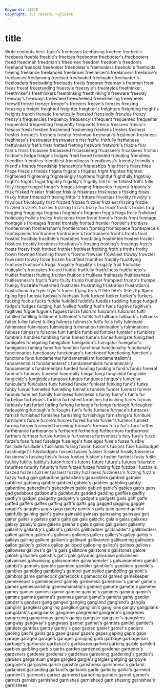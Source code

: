 ```yaml
---
Keywords: 11070 
Copyright: (C) Takeshi Fujisawa
---
```


# title

Write contents here.
base's freebases freebasing freebee freebee's freebees freebie freebie's freebies
freebooter freebooter's freebooters freed freedman freedman's freedmen freedom freedom's freedoms
freehand freehold freeholder freeholder's freeholders freehold's freeholds freeing freelance freelanced
freelancer freelancer's freelancers freelance's freelances freelancing freeload freeloaded freeloader freeloader's
freeloaders freeloading freeloads freely freeman freeman's freemen freer frees freest
freestanding freestyle freestyle's freestyles freethinker freethinker's freethinkers freethinking freethinking's freeware
freeway freeway's freeways freewheel freewheeled freewheeling freewheels freewill freeze freezer
freezer's freezers freeze's freezes freezing freezing's freight freighted freighter freighter's
freighters freighting freight's freights french frenetic frenetically frenzied frenziedly frenzies
frenzy frenzy's frequencies frequency frequency's frequent frequented frequenter frequentest frequenting
frequently frequents fresco frescoes fresco's frescos fresh freshen freshened freshening
freshens fresher freshest freshet freshet's freshets freshly freshman freshman's freshmen
freshness freshness's freshwater freshwater's fret fretful fretfully fretfulness fretfulness's fret's
frets fretted fretting fretwork fretwork's friable friar friar's friars fricassee
fricasseed fricasseeing fricassee's fricassees friction friction's fridge fridge's fridges fried
friend friended friending friendless friendlier friendlies friendliest friendliness friendliness's friendly
friendly's friend's friends friendship friendship's friendships frier frier's friers fries
frieze frieze's friezes frigate frigate's frigates fright frighted frighten frightened
frightening frighteningly frightens frightful frightfully frighting fright's frights frigid frigidity
frigidity's frigidly frill frillier frilliest frill's frills frilly fringe fringed
fringe's fringes fringing fripperies frippery frippery's frisk frisked friskier friskiest
friskily friskiness friskiness's frisking frisks frisky fritter frittered frittering fritter's
fritters frivolities frivolity frivolity's frivolous frivolously frizz frizzed frizzes frizzier
frizziest frizzing frizzle frizzled frizzle's frizzles frizzling frizz's frizzy fro
frock frock's frocks frog frogging froggings frogman frogman's frogmen frog's
frogs frolic frolicked frolicking frolic's frolics frolicsome from frond frond's
fronds front frontage frontage's frontages frontal frontally fronted frontier frontier's
frontiers frontiersman frontiersman's frontiersmen fronting frontispiece frontispiece's frontispieces frontrunner frontrunner's
frontrunners front's fronts frost frostbit frostbite frostbite's frostbites frostbiting frostbitten
frosted frostier frostiest frostily frostiness frostiness's frosting frosting's frostings frost's
frosts frosty froth frothed frothier frothiest frothing froth's froths frothy
frown frowned frowning frown's frowns frowsier frowsiest frowsy frowzier frowziest
frowzy froze frozen fructified fructifies fructify fructifying fructose fructose's frugal
frugality frugality's frugally fruit fruitcake fruitcake's fruitcakes fruited fruitful fruitfully
fruitfulness fruitfulness's fruitier fruitiest fruiting fruition fruition's fruitless fruitlessly fruitlessness
fruitlessness's fruit's fruits fruity frump frumpier frumpiest frump's frumps frumpy
frustrate frustrated frustrates frustrating frustration frustration's frustrations fry fryer fryer's
fryers frying fry's ft fête fête's fêtes ftp ftpers ftping
ftps fuchsia fuchsia's fuchsias fuck fucked fucker fucker's fuckers fucking
fuck's fucks fuddle fuddled fuddle's fuddles fuddling fudge fudged fudge's
fudges fudging fuel fuelled fuelling fuel's fuels fugitive fugitive's fugitives
fugue fugue's fugues fulcra fulcrum fulcrum's fulcrums fulfil fulfilled fulfilling
fulfilment fulfilment's fulfils full fullback fullback's fullbacks fulled fuller fullest
fulling fullness fullness's full's fulls fully fulminate fulminated fulminates fulminating
fulmination fulmination's fulminations fulness fulness's fulsome fum fumble fumbled fumbler
fumbler's fumblers fumble's fumbles fumbling fume fumed fume's fumes fumigate
fumigated fumigates fumigating fumigation fumigation's fumigator fumigator's fumigators fuming fums
fun function functional functionality functionally functionaries functionary functionary's functioned functioning
function's functions fund fundamental fundamentalism fundamentalism's fundamentalist fundamentalist's fundamentalists fundamentally
fundamental's fundamentals funded funding funding's fund's funds funeral funeral's funerals
funereal funereally fungal fungi fungicidal fungicide fungicide's fungicides fungous fungus
funguses fungus's funicular funicular's funiculars funk funked funkier funkiest funking
funk's funks funky funnel funnelled funnelling funnel's funnels funner funnest
funnier funnies funniest funnily funniness funniness's funny funny's fun's fur
furbelow furbelow's furbish furbished furbishes furbishing furies furious furiously furl
furled furling furlong furlong's furlongs furlough furloughed furloughing furlough's furloughs
furl's furls furnace furnace's furnaces furnish furnished furnishes furnishing furnishings
furnishings's furniture furniture's furore furore's furores furred furrier furrier's furriers
furriest furring furrow furrowed furrowing furrow's furrows furry fur's furs
further furtherance furtherance's furthered furthering furthermore furthermost furthers furthest furtive
furtively furtiveness furtiveness's fury fury's furze furze's fuse fused fuselage
fuselage's fuselages fuse's fuses fusible fusillade fusillade's fusillades fusing fusion
fusion's fusions fuss fussbudget fussbudget's fussbudgets fussed fusses fussier fussiest
fussily fussiness fussiness's fussing fuss's fussy fustian fustian's fustier fustiest
fusty futile futilely futility futility's futon futon's futons future future's
futures futuristic futurities futurity futurity's futz futzed futzes futzing fuzz
fuzzball fuzzballs fuzzed fuzzes fuzzier fuzziest fuzzily fuzziness fuzziness's fuzzing
fuzz's fuzzy fwd g gab gabardine gabardine's gabardines gabbed gabbier
gabbiest gabbing gabble gabbled gabble's gabbles gabbling gabby gaberdine gaberdine's
gaberdines gable gabled gable's gables gab's gabs gad gadabout gadabout's
gadabouts gadded gadding gadflies gadfly gadfly's gadget gadgetry gadgetry's gadget's
gadgets gads gaff gaffe gaffed gaffe's gaffes gaffing gaff's gaffs
gag gagged gagging gaggle gaggle's gaggles gag's gags gaiety gaiety's
gaily gain gained gainful gainfully gaining gain's gains gainsaid gainsay
gainsaying gainsays gait gaiter gaiter's gaiters gait's gaits gal gala
galactic gala's galas galaxies galaxy galaxy's gale galena galena's gale's
gales gall gallant gallantly gallantry gallantry's gallant's gallants gallbladder gallbladder's
gallbladders galled galleon galleon's galleons galleries gallery gallery's galley galley's
galleys galling gallium gallium's gallivant gallivanted gallivanting gallivants gallon gallon's
gallons gallop galloped galloping gallop's gallops gallows gallowses gallows's gall's
galls gallstone gallstone's gallstones galore galosh galoshes galosh's gal's gals
galvanic galvanise galvanised galvanises galvanising galvanometer galvanometer's galvanometers gambit gambit's
gambits gamble gambled gambler gambler's gamblers gamble's gambles gambling gambling's
gambol gambolled gambolling gambol's gambols game gamecock gamecock's gamecocks gamed
gamekeeper gamekeeper's gamekeepers gamely gameness gameness's gamer game's games gamesmanship
gamesmanship's gamest gamete gamete's gametes gamey gamier gamiest gamin gamine
gamine's gamines gaming gamin's gamins gamma gamma's gammas gamut gamut's
gamuts gamy gander gander's ganders gang ganged ganging gangland gangland's
ganglia ganglier gangliest gangling ganglion ganglion's ganglions gangly gangplank gangplank's
gangplanks gangrene gangrened gangrene's gangrenes gangrening gangrenous gang's gangs gangster
gangster's gangsters gangway gangway's gangways gannet gannet's gannets gantlet gantlet's
gantlets gantries gantry gantry's gaol gaoled gaoler gaoler's gaolers gaoling
gaol's gaols gap gape gaped gape's gapes gaping gap's gaps
garage garaged garage's garages garaging garb garbage garbageman garbage's garbanzo
garbanzo's garbanzos garbed garbing garble garbled garbles garbling garb's garbs
garden gardened gardener gardener's gardeners gardenia gardenia's gardenias gardening gardening's
garden's gardens gargantuan gargle gargled gargle's gargles gargling gargoyle gargoyle's
gargoyles garish garishly garishness garishness's garland garlanded garlanding garland's garlands
garlic garlicky garlic's garment garment's garments garner garnered garnering garners
garnet garnet's garnets garnish garnished garnishee garnisheed garnisheeing garnishee's garnishees
